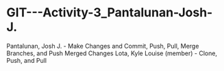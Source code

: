 # GIT---Activity-3_Pantalunan-Josh-J.
Pantalunan, Josh J. - Make Changes and Commit, Push, Pull, Merge Branches, and Push Merged Changes
Lota, Kyle Louise (member) - Clone, Push, and Pull
